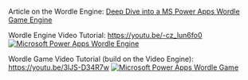 Article on the Wordle Engine: [Deep Dive into a MS Power Apps Wordle Game Engine](https://www.alanbonnici.com/2025/02/deep-dive-into-ms-power-apps-wordle.html)

Wordle Engine Video Tutorial:  https://youtu.be/-cz_lun6fo0 
[![Microsoft Power Apps Wordle Engine](https://img.youtube.com/vi/-cz_lun6fo0/0.jpg)](https://www.youtube.com/watch?v=-cz_lun6fo0)

Wordle Game Video Tutorial (build on the Video Engine): https://youtu.be/3lJS-D34R7w 
[![Microsoft Power Apps  Wordle Game](https://img.youtube.com/vi/3lJS-D34R7w/0.jpg)](https://www.youtube.com/watch?v=3lJS-D34R7w)

